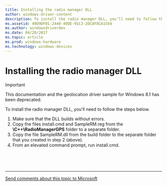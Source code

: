 ```yaml
---
title: Installing the radio manager DLL
author: windows-driver-content
description: To install the radio manager DLL, you’ll need to follow the steps below.
ms.assetid: 49D9DF01-2440-49DE-91C3-2DCAF8CA1C64
ms.author: windowsdriverdev
ms.date: 04/20/2017
ms.topic: article
ms.prod: windows-hardware
ms.technology: windows-devices
---
```


# Installing the radio manager DLL

> [!IMPORTANT] 
> This documentation and the geolocation driver sample for Windows 8.1 has been deprecated.

To install the radio manager DLL, you’ll need to follow the steps below.

1.  Make sure that the DLL builds without errors.
2.  Copy the files install.cmd and SampleRM.reg from the **\\C++\\RadioManagerGPS** folder to a separate folder.
3.  Copy the file SampleRM.dll from the build folder to the separate folder that you created in step 2 (above).
4.  From an elevated command prompt, run install.cmd.

 

 


--------------------
[Send comments about this topic to Microsoft](mailto:wsddocfb@microsoft.com?subject=Documentation%20feedback%20%5Bsensors\sensors%5D:%20Installing%20the%20radio%20manager%20DLL%20%20RELEASE:%20%281/9/2017%29&body=%0A%0APRIVACY%20STATEMENT%0A%0AWe%20use%20your%20feedback%20to%20improve%20the%20documentation.%20We%20don't%20use%20your%20email%20address%20for%20any%20other%20purpose,%20and%20we'll%20remove%20your%20email%20address%20from%20our%20system%20after%20the%20issue%20that%20you're%20reporting%20is%20fixed.%20While%20we're%20working%20to%20fix%20this%20issue,%20we%20might%20send%20you%20an%20email%20message%20to%20ask%20for%20more%20info.%20Later,%20we%20might%20also%20send%20you%20an%20email%20message%20to%20let%20you%20know%20that%20we've%20addressed%20your%20feedback.%0A%0AFor%20more%20info%20about%20Microsoft's%20privacy%20policy,%20see%20http://privacy.microsoft.com/default.aspx. "Send comments about this topic to Microsoft")


